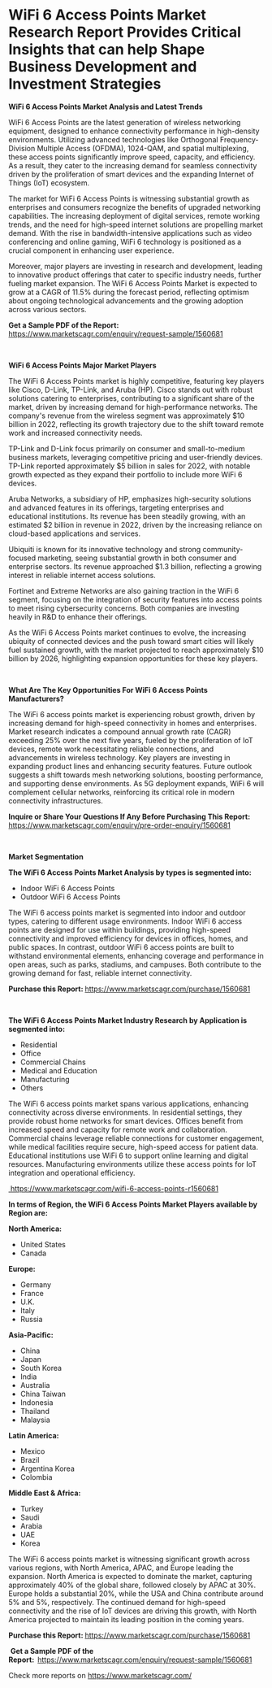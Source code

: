 <p><h1>WiFi 6 Access Points Market Research Report Provides Critical Insights that can help Shape Business Development and Investment Strategies</h1></p><p><strong>WiFi 6 Access Points Market Analysis and Latest Trends</strong></p>
<p><p>WiFi 6 Access Points are the latest generation of wireless networking equipment, designed to enhance connectivity performance in high-density environments. Utilizing advanced technologies like Orthogonal Frequency-Division Multiple Access (OFDMA), 1024-QAM, and spatial multiplexing, these access points significantly improve speed, capacity, and efficiency. As a result, they cater to the increasing demand for seamless connectivity driven by the proliferation of smart devices and the expanding Internet of Things (IoT) ecosystem.</p><p>The market for WiFi 6 Access Points is witnessing substantial growth as enterprises and consumers recognize the benefits of upgraded networking capabilities. The increasing deployment of digital services, remote working trends, and the need for high-speed internet solutions are propelling market demand. With the rise in bandwidth-intensive applications such as video conferencing and online gaming, WiFi 6 technology is positioned as a crucial component in enhancing user experience.</p><p>Moreover, major players are investing in research and development, leading to innovative product offerings that cater to specific industry needs, further fueling market expansion. The WiFi 6 Access Points Market is expected to grow at a CAGR of 11.5% during the forecast period, reflecting optimism about ongoing technological advancements and the growing adoption across various sectors.</p></p>
<p><strong>Get a Sample PDF of the Report:&nbsp;</strong> <a href="https://www.marketscagr.com/enquiry/request-sample/1560681?utm_campaign=2316&utm_medium=2&utm_source=Github&utm_content=ia&utm_term=15022025&utm_id=wifi-6-access-points">https://www.marketscagr.com/enquiry/request-sample/1560681</a></p>
<p>&nbsp;</p>
<p><strong>WiFi 6 Access Points Major Market Players</strong></p>
<p><p>The WiFi 6 Access Points market is highly competitive, featuring key players like Cisco, D-Link, TP-Link, and Aruba (HP). Cisco stands out with robust solutions catering to enterprises, contributing to a significant share of the market, driven by increasing demand for high-performance networks. The company's revenue from the wireless segment was approximately $10 billion in 2022, reflecting its growth trajectory due to the shift toward remote work and increased connectivity needs.</p><p>TP-Link and D-Link focus primarily on consumer and small-to-medium business markets, leveraging competitive pricing and user-friendly devices. TP-Link reported approximately $5 billion in sales for 2022, with notable growth expected as they expand their portfolio to include more WiFi 6 devices.</p><p>Aruba Networks, a subsidiary of HP, emphasizes high-security solutions and advanced features in its offerings, targeting enterprises and educational institutions. Its revenue has been steadily growing, with an estimated $2 billion in revenue in 2022, driven by the increasing reliance on cloud-based applications and services.</p><p>Ubiquiti is known for its innovative technology and strong community-focused marketing, seeing substantial growth in both consumer and enterprise sectors. Its revenue approached $1.3 billion, reflecting a growing interest in reliable internet access solutions.</p><p>Fortinet and Extreme Networks are also gaining traction in the WiFi 6 segment, focusing on the integration of security features into access points to meet rising cybersecurity concerns. Both companies are investing heavily in R&D to enhance their offerings.</p><p>As the WiFi 6 Access Points market continues to evolve, the increasing ubiquity of connected devices and the push toward smart cities will likely fuel sustained growth, with the market projected to reach approximately $10 billion by 2026, highlighting expansion opportunities for these key players.</p></p>
<p>&nbsp;</p>
<p><strong>What Are The Key Opportunities For WiFi 6 Access Points Manufacturers?</strong></p>
<p><p>The WiFi 6 access points market is experiencing robust growth, driven by increasing demand for high-speed connectivity in homes and enterprises. Market research indicates a compound annual growth rate (CAGR) exceeding 25% over the next five years, fueled by the proliferation of IoT devices, remote work necessitating reliable connections, and advancements in wireless technology. Key players are investing in expanding product lines and enhancing security features. Future outlook suggests a shift towards mesh networking solutions, boosting performance, and supporting dense environments. As 5G deployment expands, WiFi 6 will complement cellular networks, reinforcing its critical role in modern connectivity infrastructures.</p></p>
<p><strong>Inquire or Share Your Questions If Any Before Purchasing This Report:</strong> <a href="https://www.marketscagr.com/enquiry/pre-order-enquiry/1560681?utm_campaign=2316&utm_medium=2&utm_source=Github&utm_content=ia&utm_term=15022025&utm_id=wifi-6-access-points">https://www.marketscagr.com/enquiry/pre-order-enquiry/1560681</a></p>
<p>&nbsp;</p>
<p><strong>Market Segmentation</strong></p>
<p><strong>The WiFi 6 Access Points Market Analysis by types is segmented into:</strong></p>
<p><ul><li>Indoor WiFi 6 Access Points</li><li>Outdoor WiFi 6 Access Points</li></ul></p>
<p><p>The WiFi 6 access points market is segmented into indoor and outdoor types, catering to different usage environments. Indoor WiFi 6 access points are designed for use within buildings, providing high-speed connectivity and improved efficiency for devices in offices, homes, and public spaces. In contrast, outdoor WiFi 6 access points are built to withstand environmental elements, enhancing coverage and performance in open areas, such as parks, stadiums, and campuses. Both contribute to the growing demand for fast, reliable internet connectivity.</p></p>
<p><strong>Purchase this Report:&nbsp;</strong><a href="https://www.marketscagr.com/purchase/1560681?utm_campaign=2316&utm_medium=2&utm_source=Github&utm_content=ia&utm_term=15022025&utm_id=wifi-6-access-points">https://www.marketscagr.com/purchase/1560681</a></p>
<p>&nbsp;</p>
<p><strong>The WiFi 6 Access Points Market Industry Research by Application is segmented into:</strong></p>
<p><ul><li>Residential</li><li>Office</li><li>Commercial Chains</li><li>Medical and Education</li><li>Manufacturing</li><li>Others</li></ul></p>
<p><p>The WiFi 6 access points market spans various applications, enhancing connectivity across diverse environments. In residential settings, they provide robust home networks for smart devices. Offices benefit from increased speed and capacity for remote work and collaboration. Commercial chains leverage reliable connections for customer engagement, while medical facilities require secure, high-speed access for patient data. Educational institutions use WiFi 6 to support online learning and digital resources. Manufacturing environments utilize these access points for IoT integration and operational efficiency.</p></p>
<p><a href="https://www.marketscagr.com/wifi-6-access-points-r1560681?utm_campaign=2316&utm_medium=2&utm_source=Github&utm_content=ia&utm_term=15022025&utm_id=wifi-6-access-points">&nbsp;https://www.marketscagr.com/wifi-6-access-points-r1560681</a></p>
<p><strong>In terms of Region, the WiFi 6 Access Points Market Players available by Region are:</strong></p>
<p>
    <p> <strong> North America: </strong>
        <ul>
            <li>United States</li>
            <li>Canada</li>
        </ul>
        </p> 
    <p> <strong> Europe: </strong>
        <ul>
            <li>Germany</li>
            <li>France</li>
            <li>U.K.</li>
            <li>Italy</li>
            <li>Russia</li>
        </ul>
        </p> 
    <p> <strong> Asia-Pacific: </strong>
        <ul>
            <li>China</li>
            <li>Japan</li>
            <li>South Korea</li>
            <li>India</li>
            <li>Australia</li>
            <li>China Taiwan</li>
            <li>Indonesia</li>
            <li>Thailand</li>
            <li>Malaysia</li>
        </ul>
        </p> 
    <p> <strong> Latin America: </strong>
        <ul>
            <li>Mexico</li>
            <li>Brazil</li>
            <li>Argentina Korea</li>
            <li>Colombia</li>
        </ul>
        </p> 
    <p> <strong> Middle East & Africa: </strong>
        <ul>
            <li>Turkey</li>
            <li>Saudi</li>
            <li>Arabia</li>
            <li>UAE</li>
            <li>Korea</li>
        </ul>
    </p>
    </p>
<p><p>The WiFi 6 access points market is witnessing significant growth across various regions, with North America, APAC, and Europe leading the expansion. North America is expected to dominate the market, capturing approximately 40% of the global share, followed closely by APAC at 30%. Europe holds a substantial 20%, while the USA and China contribute around 5% and 5%, respectively. The continued demand for high-speed connectivity and the rise of IoT devices are driving this growth, with North America projected to maintain its leading position in the coming years.</p></p>
<p><strong>Purchase this Report: </strong><a href="https://www.marketscagr.com/purchase/1560681?utm_campaign=2316&utm_medium=2&utm_source=Github&utm_content=ia&utm_term=15022025&utm_id=wifi-6-access-points">https://www.marketscagr.com/purchase/1560681</a></p>
<p>&nbsp;<strong>Get a Sample PDF of the Report:&nbsp;&nbsp;</strong><a href="https://www.marketscagr.com/enquiry/request-sample/1560681?utm_campaign=2316&utm_medium=2&utm_source=Github&utm_content=ia&utm_term=15022025&utm_id=wifi-6-access-points">https://www.marketscagr.com/enquiry/request-sample/1560681</a></p>
<p><strong></strong></p>
<p>Check more reports on <a href="https://www.marketscagr.com/?utm_campaign=2316&utm_medium=2&utm_source=Github&utm_content=ia&utm_term=15022025&utm_id=wifi-6-access-points">https://www.marketscagr.com/</a></p>